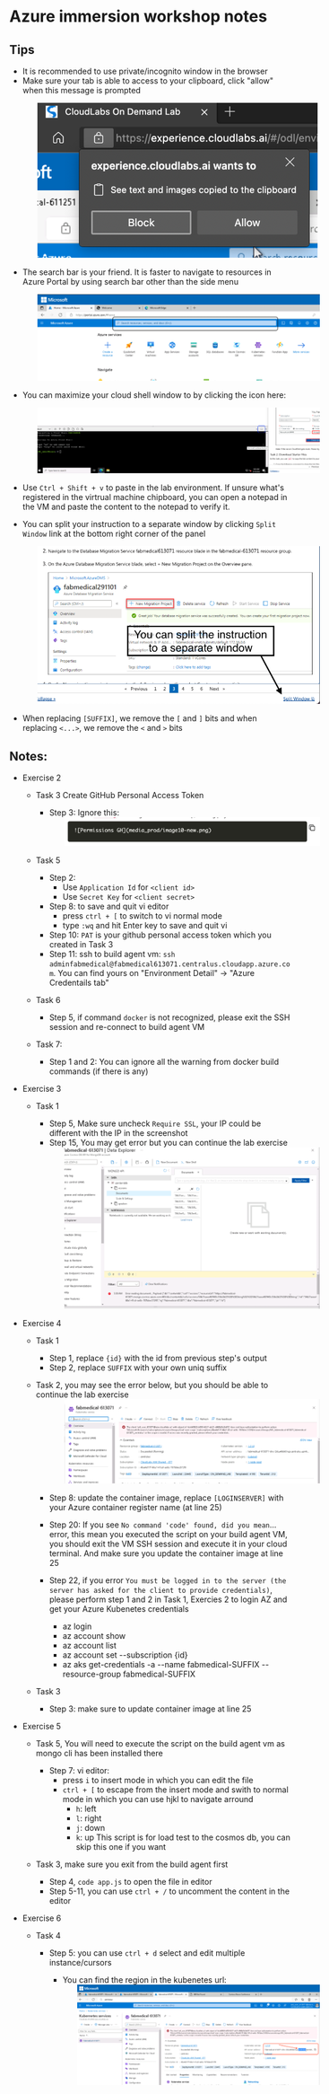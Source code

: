 # Azure immersion workshop notes
## Tips
- It is recommended to use private/incognito window in the browser
- Make sure your tab is able to access to your clipboard, click "allow" when this message is prompted

<img style="margin-left: 50px" src="./assets/Screen%20Shot%202022-05-10%20at%2011.26.50.png" alt="drawing" width="500"/>

- The search bar is your friend. It is faster to navigate to resources in Azure Portal by using search bar other than the side menu

<img style="margin-left: 50px" src="./assets/Screen%20Shot%202022-05-10%20at%2013.01.14.png" alt="drawing" />

- You can maximize your cloud shell window to by clicking the icon here:

<img style="margin-left: 50px" src="./assets/Screen%20Shot%202022-05-10%20at%2013.02.38.png" alt="drawing" />

- Use `Ctrl + Shift + v` to paste in the lab environment. If unsure what's registered in the virtrual machine chipboard, you can open a notepad in the VM and paste the content to the notepad to verify it.

- You can split your instruction to a separate window by clicking `Split Window` link at the bottom right corner of the panel

<img style="margin-left: 50px" src="./assets/Screen%20Shot%202022-05-10%20at%2013.30.16.png" alt="drawing" />

- When replacing `[SUFFIX]`, we remove the `[` and `]` bits and when replacing `<...>`, we remove the `<` and `>` bits

## Notes:
- Exercise 2
  - Task 3 Create GitHub Personal Access Token
    - Step 3: Ignore this:

    <img style="margin-left: 50px" src="./assets/Screen%20Shot%202022-05-10%20at%2013.09.06.png" alt="drawing" width="500"/>
    
  - Task 5
    - Step 2:
      -  Use `Application Id` for `<client id>`
      -  Use `Secret Key` for `<client secret>`
     -  Step 8: to save and quit vi editor
        -  press `ctrl + [` to switch to vi normal mode
        -  type `:wq` and hit Enter key to save and quit vi
     -  Step 10: `PAT` is your github personal access token which you created in Task 3
     -  Step 11: ssh to build agent vm: `ssh  adminfabmedical@fabmedical613071.centralus.cloudapp.azure.com`. You can find yours on "Environment Detail" -> "Azure Credentails tab"
  - Task 6
    - Step 5, if command `docker` is not recognized, please exit the SSH session and re-connect to build agent VM 

  - Task 7: 
    - Step 1 and 2: You can ignore all the warning from docker build commands (if there is any)


- Exercise 3
  - Task 1
    - Step 5, Make sure uncheck `Require SSL`, your IP could be different with the IP in the screenshot
    - Step 15, You may get error but you can continue the lab exercise

    <img style="margin-left: 50px" src="./assets/Screen%20Shot%202022-05-10%20at%2013.39.33.png" alt="drawing"/>
- Exercise 4
  - Task 1
    - Step 1, replace `{id}` with the id from previous step's output
    - Step 2, replace `SUFFIX` with your own uniq suffix

  - Task 2, you may see the error below, but you should be able to continue the lab exercise
    <img style="margin-left: 50px" src="./assets/Screen%20Shot%202022-05-10%20at%2013.47.32.png" alt="drawing"/>

    - Step 8: update the container image, replace `[LOGINSERVER]` with your Azure container register name (at line 25)
    - Step 20: If you see `No command 'code' found, did you mean`... error, this mean you executed the script on your build agent VM, you should exit the VM SSH session and execute it in your cloud terminal. And make sure you update the container image at line 25
  
    - Step 22, if you error `You must be logged in to the server (the server has asked for the client to provide credentials)`, please perform step 1 and 2 in Task 1, Exercies 2 to login AZ and get your Azure Kubenetes credentials
      - az login
      - az account show
      - az account list
      - az account set --subscription {id}
      - az aks get-credentials -a --name fabmedical-SUFFIX --resource-group fabmedical-SUFFIX
  - Task 3
    - Step 3: make sure to update container image at line 25


- Exercise 5
  - Task 5, You will need to execute the script on the build agent vm as mongo cli has been installed there
    - Step 7: vi editor:
      - press `i` to insert mode in which you can edit the file
      - `ctrl + [` to escape from the insert mode and swith to normal mode in which you can use hjkl to navigate arround
        - `h`: left
        - `l`: right
        - `j`: down
        - `k`: up
      This script is for load test to the cosmos db, you can skip this one if you want

  - Task 3, make sure you exit from the build agent first
    -  Step 4, `code app.js` to open the file in editor
    -  Step 5-11, you can use `ctrl + /` to uncomment the content in the editor

- Exercise 6
  - Task 4
    -  Step 5: you can use `ctrl + d` select and edit multiple instance/cursors 
       - You can find the region in the kubenetes url:

       <img style="margin-left: 50px" src="./assets/Screen%20Shot%202022-05-10%20at%2014.58.43.png" alt="drawing" />